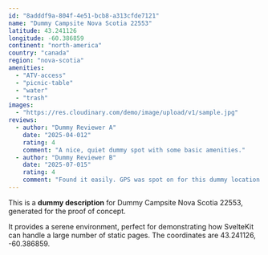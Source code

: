 ```yaml
---
id: "8adddf9a-804f-4e51-bcb8-a313cfde7121"
name: "Dummy Campsite Nova Scotia 22553"
latitude: 43.241126
longitude: -60.386859
continent: "north-america"
country: "canada"
region: "nova-scotia"
amenities:
  - "ATV-access"
  - "picnic-table"
  - "water"
  - "trash"
images:
  - "https://res.cloudinary.com/demo/image/upload/v1/sample.jpg"
reviews:
  - author: "Dummy Reviewer A"
    date: "2025-04-012"
    rating: 4
    comment: "A nice, quiet dummy spot with some basic amenities."
  - author: "Dummy Reviewer B"
    date: "2025-07-015"
    rating: 4
    comment: "Found it easily. GPS was spot on for this dummy location."
---
```


This is a **dummy description** for Dummy Campsite Nova Scotia 22553, generated for the proof of concept.

It provides a serene environment, perfect for demonstrating how SvelteKit can handle a large number of static pages. The coordinates are 43.241126, -60.386859.
